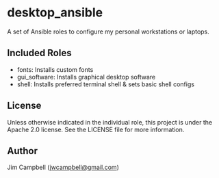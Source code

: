 desktop_ansible
===============

A set of Ansible roles to configure my personal workstations or laptops.

Included Roles
--------------

  - fonts: Installs custom fonts
  - gui_software: Installs graphical desktop software
  - shell: Installs preferred terminal shell & sets basic shell configs

License
-------

Unless otherwise indicated in the individual role, this project is under the
Apache 2.0 license. See the LICENSE file for more information.

Author
------

Jim Campbell (jwcampbell@gmail.com)

